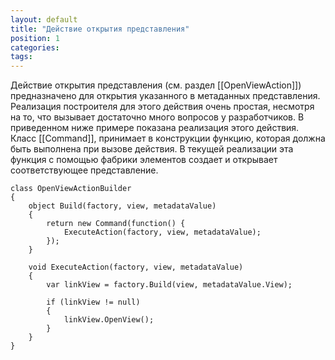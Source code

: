 ```yaml
---
layout: default
title: "Действие открытия представления"
position: 1
categories: 
tags: 
---
```


Действие открытия представления (см. раздел [[OpenViewAction]]) предназначено для открытия указанного в метаданных представления. Реализация построителя для этого действия очень простая, несмотря на то, что вызывает достаточно много вопросов у разработчиков. В приведенном ниже примере показана реализация этого действия. Класс [[Command]], принимает в конструкции функцию, которая должна быть выполнена при вызове действия. В текущей реализации эта функция с помощью фабрики элементов создает и открывает соответствующее представление.

```
class OpenViewActionBuilder
{
	object Build(factory, view, metadataValue)
	{
		return new Command(function() {
			ExecuteAction(factory, view, metadataValue);
		});
	}
 
	void ExecuteAction(factory, view, metadataValue)
	{
		var linkView = factory.Build(view, metadataValue.View);
 
		if (linkView != null)
		{
			linkView.OpenView();
		}
	}
}
```

 

 

